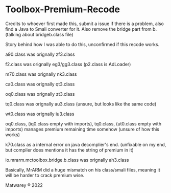 # Toolbox-Premium-Recode
Credits to whoever first made this, submit a issue if there is a problem, also find a Java to Smali converter for it.
Also remove the bridge part from b. (talking about bridgeb.class file)

Story behind how I was able to do this, unconfirmed if this recode works.


a90.class was orignally zf3.class

f2.class was orignally eg3/gg3.class (p2.class is AdLoader)

m70.class was orignally nk3.class

ca0.class was orignally qt3.class

oq0.class was orignally zt3.class

tq0.class was orignally au3.class (unsure, but looks like the same code) 

wt0.class was orignally iu3.class


oq0.class, (iq0.class empty with imports), tq0.class, (ut0.class empty with imports) manages premium remaining time somehow (unsure of how this works)

k70.class as a internal error on java decomplier's end. (unfixable on my end, but compiler does mentions it has the string of premium in it)

io.mrarm.mctoolbox.bridge.b.class was orignally ah3.class


Basically, MrARM did a huge mismatch on his class/smali files, meaning it will be harder to crack premium wise.


Matwarey ® 2022
